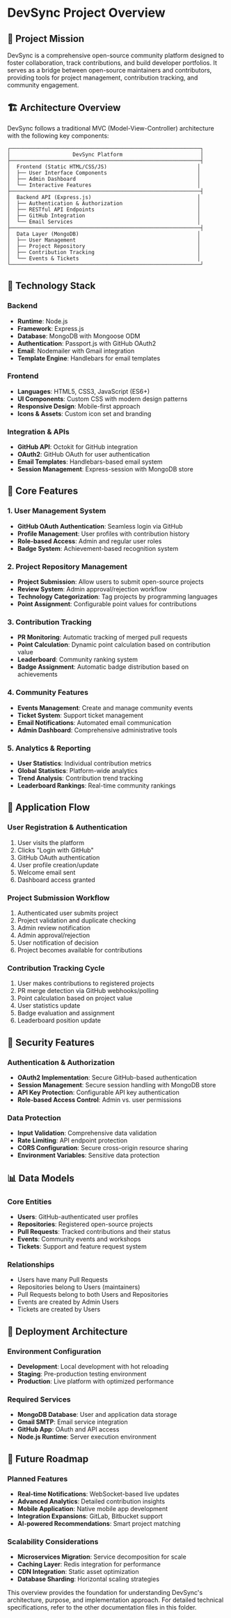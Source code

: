 # DevSync Project Overview

## 🎯 Project Mission

DevSync is a comprehensive open-source community platform designed to foster collaboration, track contributions, and build developer portfolios. It serves as a bridge between open-source maintainers and contributors, providing tools for project management, contribution tracking, and community engagement.

## 🏗️ Architecture Overview

DevSync follows a traditional MVC (Model-View-Controller) architecture with the following key components:

```
┌─────────────────────────────────────────────────────────────┐
│                    DevSync Platform                         │
├─────────────────────────────────────────────────────────────┤
│  Frontend (Static HTML/CSS/JS)                             │
│  ├── User Interface Components                             │
│  ├── Admin Dashboard                                       │
│  └── Interactive Features                                  │
├─────────────────────────────────────────────────────────────┤
│  Backend API (Express.js)                                  │
│  ├── Authentication & Authorization                        │
│  ├── RESTful API Endpoints                                 │
│  ├── GitHub Integration                                    │
│  └── Email Services                                        │
├─────────────────────────────────────────────────────────────┤
│  Data Layer (MongoDB)                                      │
│  ├── User Management                                       │
│  ├── Project Repository                                    │
│  ├── Contribution Tracking                                 │
│  └── Events & Tickets                                      │
└─────────────────────────────────────────────────────────────┘
```

## 🔧 Technology Stack

### Backend
- **Runtime**: Node.js
- **Framework**: Express.js
- **Database**: MongoDB with Mongoose ODM
- **Authentication**: Passport.js with GitHub OAuth2
- **Email**: Nodemailer with Gmail integration
- **Template Engine**: Handlebars for email templates

### Frontend
- **Languages**: HTML5, CSS3, JavaScript (ES6+)
- **UI Components**: Custom CSS with modern design patterns
- **Responsive Design**: Mobile-first approach
- **Icons & Assets**: Custom icon set and branding

### Integration & APIs
- **GitHub API**: Octokit for GitHub integration
- **OAuth2**: GitHub OAuth for user authentication
- **Email Templates**: Handlebars-based email system
- **Session Management**: Express-session with MongoDB store

## 🎯 Core Features

### 1. User Management System
- **GitHub OAuth Authentication**: Seamless login via GitHub
- **Profile Management**: User profiles with contribution history
- **Role-based Access**: Admin and regular user roles
- **Badge System**: Achievement-based recognition system

### 2. Project Repository Management
- **Project Submission**: Allow users to submit open-source projects
- **Review System**: Admin approval/rejection workflow
- **Technology Categorization**: Tag projects by programming languages
- **Point Assignment**: Configurable point values for contributions

### 3. Contribution Tracking
- **PR Monitoring**: Automatic tracking of merged pull requests
- **Point Calculation**: Dynamic point calculation based on contribution value
- **Leaderboard**: Community ranking system
- **Badge Assignment**: Automatic badge distribution based on achievements

### 4. Community Features
- **Events Management**: Create and manage community events
- **Ticket System**: Support ticket management
- **Email Notifications**: Automated email communication
- **Admin Dashboard**: Comprehensive administrative tools

### 5. Analytics & Reporting
- **User Statistics**: Individual contribution metrics
- **Global Statistics**: Platform-wide analytics
- **Trend Analysis**: Contribution trend tracking
- **Leaderboard Rankings**: Real-time community rankings

## 🔄 Application Flow

### User Registration & Authentication
1. User visits the platform
2. Clicks "Login with GitHub"
3. GitHub OAuth authentication
4. User profile creation/update
5. Welcome email sent
6. Dashboard access granted

### Project Submission Workflow
1. Authenticated user submits project
2. Project validation and duplicate checking
3. Admin review notification
4. Admin approval/rejection
5. User notification of decision
6. Project becomes available for contributions

### Contribution Tracking Cycle
1. User makes contributions to registered projects
2. PR merge detection via GitHub webhooks/polling
3. Point calculation based on project value
4. User statistics update
5. Badge evaluation and assignment
6. Leaderboard position update

## 🔐 Security Features

### Authentication & Authorization
- **OAuth2 Implementation**: Secure GitHub-based authentication
- **Session Management**: Secure session handling with MongoDB store
- **API Key Protection**: Configurable API key authentication
- **Role-based Access Control**: Admin vs. user permissions

### Data Protection
- **Input Validation**: Comprehensive data validation
- **Rate Limiting**: API endpoint protection
- **CORS Configuration**: Secure cross-origin resource sharing
- **Environment Variables**: Sensitive data protection

## 📊 Data Models

### Core Entities
- **Users**: GitHub-authenticated user profiles
- **Repositories**: Registered open-source projects
- **Pull Requests**: Tracked contributions and their status
- **Events**: Community events and workshops
- **Tickets**: Support and feature request system

### Relationships
- Users have many Pull Requests
- Repositories belong to Users (maintainers)
- Pull Requests belong to both Users and Repositories
- Events are created by Admin Users
- Tickets are created by Users

## 🚀 Deployment Architecture

### Environment Configuration
- **Development**: Local development with hot reloading
- **Staging**: Pre-production testing environment
- **Production**: Live platform with optimized performance

### Required Services
- **MongoDB Database**: User and application data storage
- **Gmail SMTP**: Email service integration
- **GitHub App**: OAuth and API access
- **Node.js Runtime**: Server execution environment

## 🔮 Future Roadmap

### Planned Features
- **Real-time Notifications**: WebSocket-based live updates
- **Advanced Analytics**: Detailed contribution insights
- **Mobile Application**: Native mobile app development
- **Integration Expansions**: GitLab, Bitbucket support
- **AI-powered Recommendations**: Smart project matching

### Scalability Considerations
- **Microservices Migration**: Service decomposition for scale
- **Caching Layer**: Redis integration for performance
- **CDN Integration**: Static asset optimization
- **Database Sharding**: Horizontal scaling strategies

This overview provides the foundation for understanding DevSync's architecture, purpose, and implementation approach. For detailed technical specifications, refer to the other documentation files in this folder.
